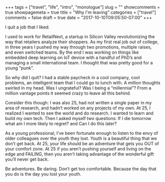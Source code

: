 +++
tags = ["travel", "life", "intro", "monologue"]
slug = ""
showcomments = true
showpagemeta = true
title = "Why I'm leaving"
categories = ["travel"]
comments = false
draft = true
date = "2017-10-10T09:05:50-07:00"
+++

I quit a job that I liked.

I used to work for RetailNext, a startup in Silicon Valley revolutionizing the way that retailers analyze their shoppers. As my first real job out of college, in three years I pushed my way through two promotions, multiple raises, and even switched teams. By the end I was working on things like embedded deep learning on IoT device with a handful of PhD’s and managing a small international team. I thought that was pretty good for a young “punk”.

So why did I quit? I had a stable paycheck in a cool company, cool problems, an intelligent team that I could go to lunch with. A million thoughts swirled in my head. Was I ungrateful? Was I being a “millennial”? From a million vantage points it seemed crazy to leave all this behind.

Consider this though: I was also 25, had not written a single paper in my area of research, and hadn’t worked on any projects of my own. At 25, I realized I wanted to see the world and do research. I wanted to learn and build my own tech. Then I asked myself two questions: If I die tomorrow what am I more likely to regret? and Can I do this later?

As a young professional, I’ve been fortunate enough to listen to the envy of older colleagues over the youth they lost. Youth is a beautiful thing that we don’t get back. At 25, your life should be an adventure that gets you OUT of your comfort zone. At 25 if you aren’t pushing yourself and living on the edge and FAILING, then you aren’t taking advantage of the wonderful gift you’ll never get back.

Be adventures. Be daring. Don’t get too comfortable. Because the day that you do is the day you lost your youth.
